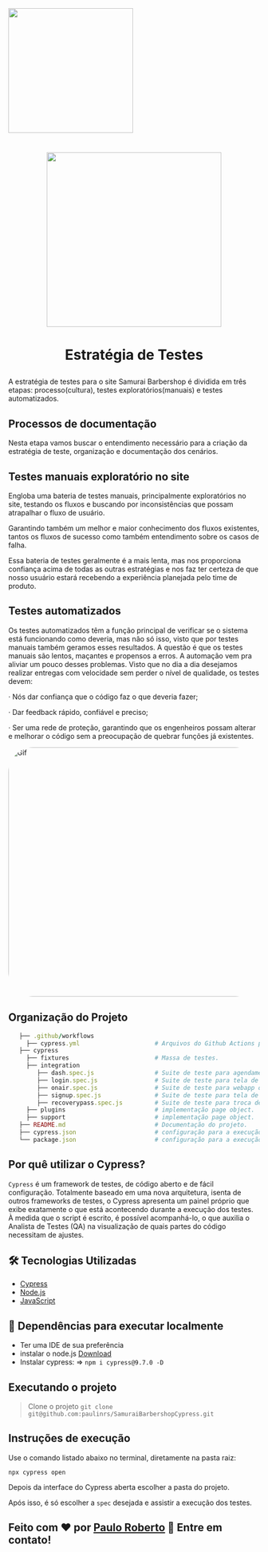 </h1>

<img src="https://user-images.githubusercontent.com/104467309/188473729-68d7615b-64dd-4478-b44d-1484b4db4141.png" width="250px"> 

</h1>

</h1>
<h1 align="center">

<img src="https://user-images.githubusercontent.com/104467309/188472249-f6d8df01-1aeb-4671-8b28-b48e2fa9396d.svg" width="350px">

</h1>

</h1>
<h1 align="center">
 
Estratégia de Testes
 </h1>

A estratégia de testes para o site Samurai Barbershop é dividida em três etapas: processo(cultura), testes exploratórios(manuais) e testes automatizados.

## Processos de documentação

Nesta etapa vamos buscar o entendimento necessário para a criação da estratégia de teste, organização e documentação dos cenários.


## Testes manuais exploratório no site

Engloba uma bateria de testes manuais, principalmente exploratórios no site, testando os fluxos e buscando por inconsistências que possam atrapalhar o fluxo de usuário.

Garantindo também um melhor e maior conhecimento dos fluxos existentes, tantos os fluxos de sucesso como também entendimento sobre os casos de falha.

Essa bateria de testes geralmente é a mais lenta, mas nos proporciona confiança acima de todas as outras estratégias e nos faz ter certeza de que nosso usuário estará recebendo a experiência planejada pelo time de produto.

## Testes automatizados

Os testes automatizados têm a função principal de verificar se o sistema está funcionando como deveria, mas não só isso, visto que por testes manuais também geramos esses resultados. A questão é que os testes manuais são lentos, maçantes e propensos a erros. A automação vem pra aliviar um pouco desses problemas. Visto que no dia a dia desejamos realizar entregas com velocidade sem perder o nível de qualidade, os testes devem:

· Nós dar confiança que o código faz o que deveria fazer;

· Dar feedback rápido, confiável e preciso;

· Ser uma rede de proteção, garantindo que os engenheiros possam alterar e melhorar o código sem a preocupação de quebrar funções já existentes.

<img align="leaft" alt="Gif" height="500" width="1000" style="border-radius:50px;"  src="https://user-images.githubusercontent.com/104467309/189445396-bdffb13e-b50f-44c9-9fac-03be9262954a.gif">

 ## Organização do Projeto  

```ruby
   ├── .github/workflows                  
     ├── cypress.yml                     # Arquivos do Github Actions para executar o CI.
   ├── cypress 
     ├── fixtures                        # Massa de testes.
     ├── integration  
        ├── dash.spec.js                 # Suite de teste para agendamento de cliente.
        ├── login.spec.js                # Suite de teste para tela de login. 
        ├── onair.spec.js                # Suite de teste para webapp online.
        ├── signup.spec.js               # Suite de teste para tela de cadastro.
        ├── recoverypass.spec.js         # Suite de teste para troca de senha.
     ├── plugins                         # implementação page object.
     ├── support                         # implementação page object.
   ├── README.md                         # Documentação do projeto.          
   ├── cypress.json                      # configuração para a execução do cypress.            
   └── package.json                      # configuração para a execução do cypress.                       
```   
## Por quê utilizar o Cypress?

`Cypress` é um framework de testes, de código aberto e de fácil configuração.
Totalmente baseado em uma nova arquitetura, isenta de outros frameworks de testes, o Cypress apresenta um painel próprio que exibe exatamente o que está acontecendo durante a execução dos testes. À medida que o script é escrito, é possível acompanhá-lo, o que auxilia o Analista de Testes (QA) na visualização de quais partes do código necessitam de ajustes.

## :hammer_and_wrench: Tecnologias Utilizadas

- [Cypress](https://www.cypress.io/)
- [Node.js](https://nodejs.org/en/)
- [JavaScript](https://developer.mozilla.org/pt-BR/docs/Web/JavaScript)


## :checkered_flag: Dependências para executar localmente

- Ter uma IDE de sua preferência
- instalar o node.js [Download](https://nodejs.org/dist/v16.17.0/node-v16.17.0-x64.msi)
- Instalar cypress: => `npm i cypress@9.7.0 -D`


## Executando o projeto

> Clone o projeto
`git clone git@github.com:paulinrs/SamuraiBarbershopCypress.git`

## Instruções de execução 
Use o comando listado abaixo no terminal, diretamente na pasta raiz:

`npx cypress open`

Depois da interface do Cypress aberta escolher a pasta do projeto.

Após isso, é só escolher a `spec` desejada e assistir a execução dos testes.



## Feito com ❤️ por <a href="https://www.linkedin.com/in/paulinnrs/">Paulo Roberto</a> :wave: Entre em contato!

